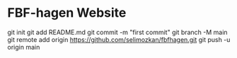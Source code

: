 # FBF-hagen Website
git init
git add README.md
git commit -m "first commit"
git branch -M main
git remote add origin https://github.com/selimozkan/fbfhagen.git
git push -u origin main